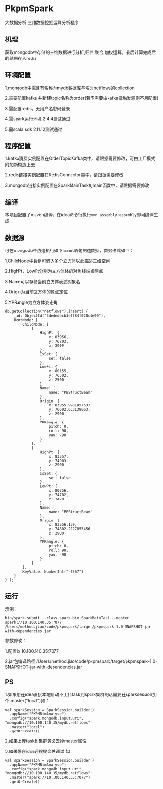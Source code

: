# PkpmSpark
大数据分析 三维数据挖掘运算分析程序
## 机理
获取mongodb中存储的三维数据进行分析,归并,聚合,加权运算，最后计算完成后的结果存入redis
## 环境配置
1.mongodb中需含有名称为mydb数据库与名为netflows的collection

2.需要配置kafka 并新建topic名称为order(若不需要由kafka做触发源则不用配置)

3.需配置redis，无用户名密码登录

4.需spark运行环境 2.4.4测试通过

5.需scala sdk 2.11.12测试通过
## 程序配置
1.kafka消费实例配置在OrderTopicKafka类中，请跟据需要修改，可由工厂模式附加新构造上去

2.redis链接实例配置在RedisConnector类中，请跟据需要修改

3.mongodb链接实例配置在SparkMainTask的main函数中，请跟据需要修改
## 编译
本项目配置了maven编译，在idea命令行执行`mvn assembly:assembly`即可编译生成
## 数据源
可在mongodb中仿造执行如下insert语句制造数据，数据格式如下：

1.ChildNode中数组可嵌入多个立方体以此描述三维空间

2.HighPt，LowPt分别为立方体体的对角线端点两点

3.Name可以存储当前立方体表述对象名

4.Origin为当前立方体的原点定位

5.YPRangle为立方体姿态角
```
db.getCollection("netflows").insert( {
    _id: ObjectId("5dededecb3e6784f020c4e90"),
    RootNode: {
        ChildNode: [
            {
                HighPt: {
                    x: 83956,
                    y: 76703,
                    z: 2900
                },
                IsSet: {
                    set: false
                },
                LowPt: {
                    x: 80155,
                    y: 76502,
                    z: 2500
                },
                Name: {
                    name: "PBStructBeam"
                },
                Origin: {
                    x: 83955.9781857537,
                    y: 76602.633138063,
                    z: 2900
                },
                YPRangle: {
                    pitch: 0,
                    roll: 90,
                    yaw: -90
                }
            },
            {
                HighPt: {
                    x: 83557,
                    y: 74903,
                    z: 2900
                },
                IsSet: {
                    set: false
                },
                LowPt: {
                    x: 80756,
                    y: 74702,
                    z: 2420
                },
                Name: {
                    name: "PBStructBeam"
                },
                Origin: {
                    x: 83556.179,
                    y: 74802.2127855456,
                    z: 2900
                },
                YPRangle: {
                    pitch: 0,
                    roll: 90,
                    yaw: -90
                }
            }
        ],
        KeyValue: NumberInt("-6567")
    }
} );
```
## 运行
示例：
```
bin/spark-submit --class spark.bim.SparkMainTask --master spark://10.100.140.35:7077 /Users/method.jiao/code/pkpmspark/target/pkpmspark-1.0-SNAPSHOT-jar-with-dependencies.jar
```
参数修改：

1.配置ip 10.100.140.35:7077

2.jar包编译路径 /Users/method.jiao/code/pkpmspark/target/pkpmspark-1.0-SNAPSHOT-jar-with-dependencies.jar

## PS
1.如果想在idea直接本地启动不上传task到spark集群的话需要在sparksession加个.master("local")如：
```
val sparkSession = SparkSession.builder()
  .appName("PKPMBimAnalyse")
  .config("spark.mongodb.input.uri", "mongodb://10.100.140.35/mydb.netflows")
  .master("local")
  .getOrCreate()
```
2.如果上传task到集群务必去掉master属性

3.如果想在idea远程提交并调试 如：
```
val sparkSession = SparkSession.builder()
  .appName("PKPMBimAnalyse")
  .config("spark.mongodb.input.uri", "mongodb://10.100.140.35/mydb.netflows")
  .master("spark://10.100.140.35:7077")
  .getOrCreate()
```
